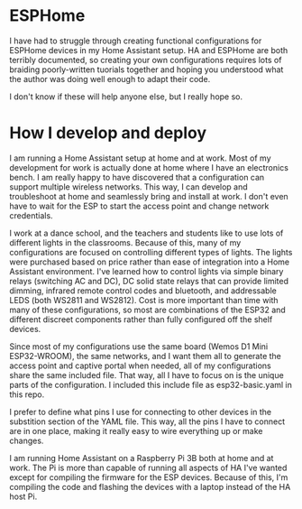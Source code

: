 # ESPHome
I have had to struggle through creating functional configurations for ESPHome devices in my Home Assistant setup.  HA and ESPHome are both terribly documented, so creating your own configurations requires lots of braiding poorly-written tuorials together and hoping you understood what the author was doing well enough to adapt their code.

I don't know if these will help anyone else, but I really hope so.

# How I develop and deploy
I am running a Home Assistant setup at home and at work.  Most of my development for work is actually done at home where I have an electronics bench.  I am really happy to have discovered that a configuration can support multiple wireless networks.  This way, I can develop and troubleshoot at home and seamlessly bring and install at work.  I don't even have to wait for the ESP to start the access point and change network credentials.

I work at a dance school, and the teachers and students like to use lots of different lights in the classrooms.  Because of this, many of my configurations are focused on controlling different types of lights.  The lights were purchased based on price rather than ease of integration into a Home Assistant environment.  I've learned how to control lights via simple binary relays (switching AC and DC), DC solid state relays that can provide limited dimming, infrared remote control codes and bluetooth, and addressable LEDS (both WS2811 and WS2812).  Cost is more important than time with many of these configurations, so most are combinations of the ESP32 and different discreet components rather than fully configured off the shelf devices. 

Since most of my configurations use the same board (Wemos D1 Mini ESP32-WROOM), the same networks, and I want them all to generate the access point and captive portal when needed, all of my configurations share the same included file.  That way, all I have to focus on is the unique parts of the configuration.  I included this include file as esp32-basic.yaml in this repo.

I prefer to define what pins I use for connecting to other devices in the substition section of the YAML file.  This way, all the pins I have to connect are in one place, making it really easy to wire everything up or make changes.

I am running Home Assistant on a Raspberry Pi 3B both at home and at work.  The Pi is more than capable of running all aspects of HA I've wanted except for compiling the firmware for the ESP devices.  Because of this, I'm compiling the code and flashing the devices with a laptop instead of the HA host Pi.
